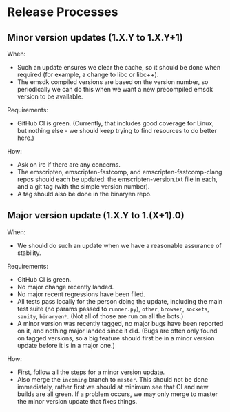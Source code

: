 Release Processes
=================

Minor version updates (1.X.Y to 1.X.Y+1)
----------------------------------------

When:

 * Such an update ensures we clear the cache, so it should be done when required
   (for example, a change to libc or libc++).
 * The emsdk compiled versions are based on the version number, so periodically
   we can do this when we want a new precompiled emsdk version to be available.

Requirements:

 * GitHub CI is green. (Currently, that includes good coverage for Linux, but
   nothing else - we should keep trying to find resources to do better here.)

How:

 * Ask on irc if there are any concerns.
 * The emscripten, emscripten-fastcomp, and emscripten-fastcomp-clang repos
   should each be updated: the emscripten-version.txt file in each, and a git
   tag (with the simple version number).
 * A tag should also be done in the binaryen repo.


Major version update (1.X.Y to 1.(X+1).0)
-----------------------------------------

When:

 * We should do such an update when we have a reasonable assurance of stability.

Requirements:

 * GitHub CI is green.
 * No major change recently landed.
 * No major recent regressions have been filed.
 * All tests pass locally for the person doing the update, including the main
   test suite (no params passed to `runner.py`), `other`, `browser`, `sockets`,
   `sanity`, `binaryen*`. (Not all of those are run on all the bots.)
 * A minor version was recently tagged, no major bugs have been reported on it,
   and nothing major landed since it did. (Bugs are often only found on tagged
   versions, so a big feature should first be in a minor version update before
   it is in a major one.)

How:

 * First, follow all the steps for a minor version update.
 * Also merge the `incoming` branch to `master`. This should not be done
   immediately, rather first we should at minimum see that CI and new builds are
   all green. If a problem occurs, we may only merge to master the minor version
   update that fixes things.
